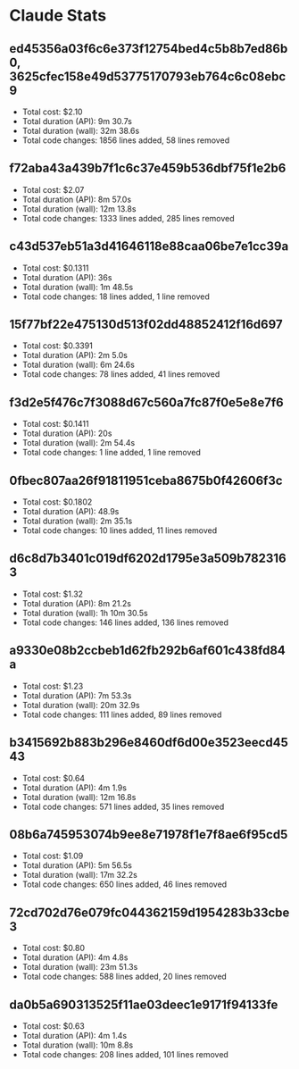 # Claude Stats

## ed45356a03f6c6e373f12754bed4c5b8b7ed86b0, 3625cfec158e49d53775170793eb764c6c08ebc9
- Total cost:            $2.10
- Total duration (API):  9m 30.7s
- Total duration (wall): 32m 38.6s
- Total code changes:    1856 lines added, 58 lines removed

## f72aba43a439b7f1c6c37e459b536dbf75f1e2b6
- Total cost:            $2.07
- Total duration (API):  8m 57.0s
- Total duration (wall): 12m 13.8s
- Total code changes:    1333 lines added, 285 lines removed

## c43d537eb51a3d41646118e88caa06be7e1cc39a
- Total cost:            $0.1311
- Total duration (API):  36s
- Total duration (wall): 1m 48.5s
- Total code changes:    18 lines added, 1 line removed

## 15f77bf22e475130d513f02dd48852412f16d697
- Total cost:            $0.3391
- Total duration (API):  2m 5.0s
- Total duration (wall): 6m 24.6s
- Total code changes:    78 lines added, 41 lines removed

## f3d2e5f476c7f3088d67c560a7fc87f0e5e8e7f6
- Total cost:            $0.1411
- Total duration (API):  20s
- Total duration (wall): 2m 54.4s
- Total code changes:    1 line added, 1 line removed

## 0fbec807aa26f91811951ceba8675b0f42606f3c
- Total cost:            $0.1802
- Total duration (API):  48.9s
- Total duration (wall): 2m 35.1s
- Total code changes:    10 lines added, 11 lines removed

## d6c8d7b3401c019df6202d1795e3a509b7823163
- Total cost:            $1.32
- Total duration (API):  8m 21.2s
- Total duration (wall): 1h 10m 30.5s
- Total code changes:    146 lines added, 136 lines removed

## a9330e08b2ccbeb1d62fb292b6af601c438fd84a
- Total cost:            $1.23
- Total duration (API):  7m 53.3s
- Total duration (wall): 20m 32.9s
- Total code changes:    111 lines added, 89 lines removed

## b3415692b883b296e8460df6d00e3523eecd4543
- Total cost:            $0.64
- Total duration (API):  4m 1.9s
- Total duration (wall): 12m 16.8s
- Total code changes:    571 lines added, 35 lines removed

## 08b6a745953074b9ee8e71978f1e7f8ae6f95cd5
- Total cost:            $1.09
- Total duration (API):  5m 56.5s
- Total duration (wall): 17m 32.2s
- Total code changes:    650 lines added, 46 lines removed

## 72cd702d76e079fc044362159d1954283b33cbe3
- Total cost:            $0.80
- Total duration (API):  4m 4.8s
- Total duration (wall): 23m 51.3s
- Total code changes:    588 lines added, 20 lines removed

## da0b5a690313525f11ae03deec1e9171f94133fe
- Total cost:            $0.63
- Total duration (API):  4m 1.4s
- Total duration (wall): 10m 8.8s
- Total code changes:    208 lines added, 101 lines removed